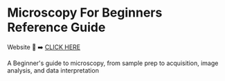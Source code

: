 # Microscopy For Beginners Reference Guide
Website :link: :arrow_right: [CLICK HERE](https://broadinstitute.github.io/MicroscopyForBeginnersReferenceGuide/welcome.html)

A Beginner's guide to microscopy, from sample prep to acquisition, image analysis, and data interpretation
